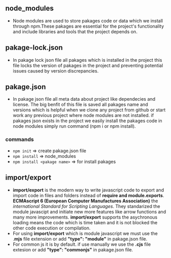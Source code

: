 ## node_modules

- Node modules are used to store pakages code or data which we install through npm.These pakages are essential for the project's functionality and include libraries and tools that the project depends on.

## pakage-lock.json

- In pakage lock json file all pakages which is installed in the project this file locks the version of pakages in the project and preventing potential issues caused by version discrepancies.

## pakage.json

- In pakage json file all meta data about project like dependecies and license. The big benfit of this file is saved all pakages name and versions which is helpful when we clone any project from github or start work any previous project where node modules are not installed. if pakages json exists in the project we easily install the pakages code in node modules simply run command (npm i or npm install).

### commands

- `npm init` => create pakage.json file
- `npm install` => node_modules
- `npm install <pakage name>` => for install pakages


## import/export

- **import/export** is the modern way to write javascript code to export and import code in files and folders instead of **require and module.exports**. **ECMAscript 6 (European Computer Manufactures Association)** the *international Standard for Scripting Languages*. They standarized the module javascipt and initiate new more features like arrow functions and many more improvements. **import/export** supports the asychronous loading means the code which is time taken and it is not blocked the other code execution or compilation.
- For using **import/export** which is module javascript we must use the .**mjs** file extension or add **"type": "module"** in pakage.json file.
- For common js it is by default. if use manually we use the **.cjs** file extesion or add **"type": "commonjs"** in pakage.json file.
